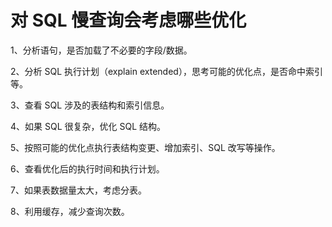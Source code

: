 # 对 SQL 慢查询会考虑哪些优化

1、分析语句，是否加载了不必要的字段/数据。

2、分析 SQL 执行计划（explain extended），思考可能的优化点，是否命中索引等。

3、查看 SQL 涉及的表结构和索引信息。

4、如果 SQL 很复杂，优化 SQL 结构。

5、按照可能的优化点执行表结构变更、增加索引、SQL 改写等操作。

6、查看优化后的执行时间和执行计划。

7、如果表数据量太大，考虑分表。

8、利用缓存，减少查询次数。
